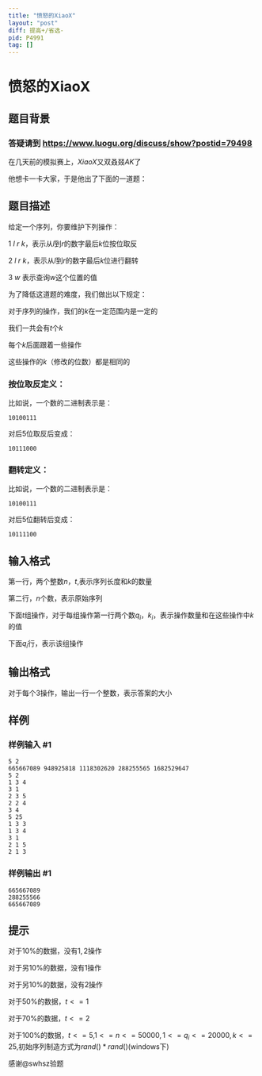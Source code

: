 ```yaml
---
title: "愤怒的XiaoX"
layout: "post"
diff: 提高+/省选-
pid: P4991
tag: []
---
```

# 愤怒的XiaoX
## 题目背景

### 答疑请到 https://www.luogu.org/discuss/show?postid=79498

在几天前的模拟赛上，$XiaoX$又双叒叕$AK$了

他想卡一卡大家，于是他出了下面的一道题：
## 题目描述

给定一个序列，你要维护下列操作：

$1$ $l$ $r$ $k$，表示从$l$到$r$的数字最后$k$位按位取反

$2$ $l$ $r$ $k$，表示从$l$到$r$的数字最后$k$位进行翻转

$3$ $w$ 表示查询$w$这个位置的值

为了降低这道题的难度，我们做出以下规定：

对于序列的操作，我们的$k$在一定范围内是一定的

我们一共会有$t$个$k$

每个$k$后面跟着一些操作

这些操作的$k$（修改的位数）都是相同的

###  按位取反定义：

比如说，一个数的二进制表示是：

```
10100111
```

对后5位取反后变成：

```
10111000
```

###  翻转定义：

比如说，一个数的二进制表示是：

```
10100111
```

对后5位翻转后变成：

```
10111100
```
## 输入格式

第一行，两个整数$n$，$t$,表示序列长度和$k$的数量

第二行，$n$个数，表示原始序列

下面$t$组操作，对于每组操作第一行两个数$q_i$，$k_i$，表示操作数量和在这些操作中$k$的值

下面$q_i$行，表示该组操作
## 输出格式

对于每个$3$操作，输出一行一个整数，表示答案的大小
## 样例

### 样例输入 #1
```
5 2
665667089 948925818 1118302620 288255565 1682529647 
5 2
1 3 4
3 1
2 3 5
2 2 4
3 4
5 25
1 3 3
1 3 4
3 1
2 1 5
2 1 3
```
### 样例输出 #1
```
665667089
288255566
665667089
```
## 提示

对于$10$%的数据，没有$1,2$操作

对于另$10$%的数据，没有$1$操作

对于另$10$%的数据，没有$2$操作

对于$50$%的数据，$t<=1$

对于$70$%的数据，$t<=2$

对于$100$%的数据，$t<=5$,$1<=n<=50000,1<=q_i<=20000,k<=25$,初始序列制造方式为$rand()*rand()$(windows下)

感谢@swhsz验题
